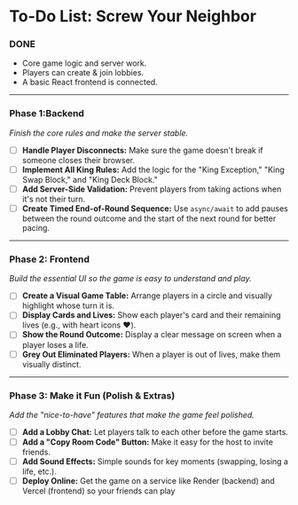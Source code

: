 # To-Do List: Screw Your Neighbor

### DONE

- Core game logic and server work.
- Players can create & join lobbies.
- A basic React frontend is connected.

---

### Phase 1:Backend 

*Finish the core rules and make the server stable.*

- [ ] **Handle Player Disconnects:** Make sure the game doesn't break if someone closes their browser.
- [ ] **Implement All King Rules:** Add the logic for the "King Exception," "King Swap Block," and "King Deck Block."
- [ ] **Add Server-Side Validation:** Prevent players from taking actions when it's not their turn.
- [ ] **Create Timed End-of-Round Sequence:** Use `async/await` to add pauses between the round outcome and the start of the next round for better pacing.

---

### Phase 2: Frontend

*Build the essential UI so the game is easy to understand and play.*

- [ ] **Create a Visual Game Table:** Arrange players in a circle and visually highlight whose turn it is.
- [ ] **Display Cards and Lives:** Show each player's card and their remaining lives (e.g., with heart icons ❤️).
- [ ] **Show the Round Outcome:** Display a clear message on screen when a player loses a life.
- [ ] **Grey Out Eliminated Players:** When a player is out of lives, make them visually distinct.

---

### Phase 3: Make it Fun (Polish & Extras)

*Add the "nice-to-have" features that make the game feel polished.*

- [ ] **Add a Lobby Chat:** Let players talk to each other before the game starts.
- [ ] **Add a "Copy Room Code" Button:** Make it easy for the host to invite friends.
- [ ] **Add Sound Effects:** Simple sounds for key moments (swapping, losing a life, etc.).
- [ ] **Deploy Online:** Get the game on a service like Render (backend) and Vercel (frontend) so your friends can play